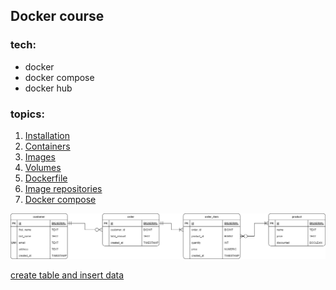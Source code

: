 ## Docker course

### tech:
* docker 
* docker compose
* docker hub

### topics:

1. [Installation](https://github.com/ModiconMe/docker/blob/main/installation.md)
2. [Containers](https://github.com/ModiconMe/docker/blob/main/containers.md)
3. [Images](https://github.com/ModiconMe/docker/blob/main/images.md)
4. [Volumes](https://github.com/ModiconMe/docker/blob/main/docker-volumes.md)
5. [Dockerfile](https://github.com/ModiconMe/docker/blob/main/dockerfile.md)
6. [Image repositories](https://github.com/ModiconMe/docker/blob/main/docker-repositories.md)
7. [Docker compose](https://github.com/ModiconMe/docker/blob/main/docker-compose.md)

![alt text](https://github.com/ModiconMe/advanced-database/blob/main/database.png "database")

[create table and insert data](https://github.com/ModiconMe/advanced-database/blob/main/ddl.sql)